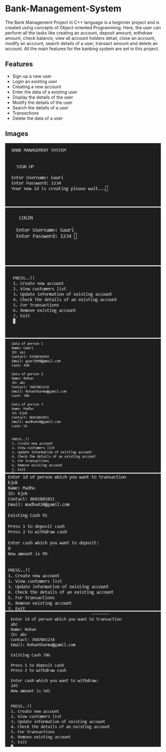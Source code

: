 # Bank-Management-System
The Bank Management Project in C++ language is a beginner project and is created using concepts of Object-oriented Programming.  Here, the user can perform all the tasks like creating an account, deposit amount, withdraw amount, check balance, view all account holders detail, close an account, modify an account, search details of a user, transact amount and delete an account. All the main features for the banking system are set in this project.

## Features

* Sign up a new user
* Login an existing user
* Creating a new account
* Enter the data of a existing user
* Display the details of the user
* Modify the details of the user
* Search the details of a user
* Transactions
* Delete the data of a user

## Images
  
 <img src = "img/img01.JPG" width = "510">
 <img src = "img/img02.JPG" width = "510">
 <img src = "img/img03.JPG" width = "510">
 <img src = "img/img04.JPG" width = "510">
 <img src = "img/img05.JPG" width = "510">
 <img src = "img/img06.JPG" width = "510">












